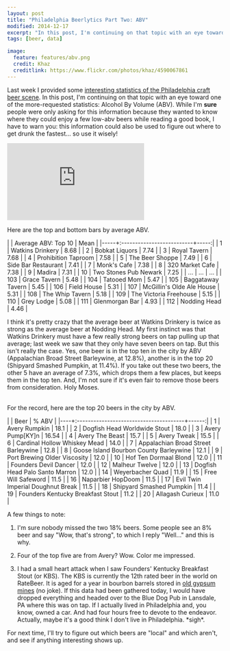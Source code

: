 ```yaml
---
layout: post
title: "Philadelphia Beerlytics Part Two: ABV"
modified: 2014-12-17
excerpt: "In this post, I'm continuing on that topic with an eye toward one of the more-requested statistics: Alcohol By Volume(ABV)"
tags: [beer, data]

image:
  feature: features/abv.png
  credit: Khaz
  creditlink: https://www.flickr.com/photos/khaz/4590067861
---
```



Last week I provided some [interesting statistics of the Philadelphia
craft beer
scene](http://williamstome.github.io//philadelphia-beerlytics-part-one). In
this post, I'm continuing on that topic with an 
eye toward one of the more-requested statistics: Alcohol By Volume
(ABV). While I'm **sure** people were only asking for this information
because they wanted to know where they could enjoy a few low-abv beers
while reading a good book, I have to warn you: this information could
also be used to figure out where to get drunk the fastest... so use
it wisely!

<feature>
  <iframe width="320" height="180"
          src="https://www.youtube.com/embed/IKmQW7JTb6s?rel=0&start=0&end=21"
          frameborder="0" 
          allowfullscreen>
  </iframe>
</feature>
<br/>


Here are the top and bottom bars by average ABV. 

|     | Average ABV: Top 10       | Mean |
|-----+:--------------------------+-----:|
|   1 | Watkins Drinkery          | 8.68 |
|   2 | Bobkat Liquors            | 7.74 |
|   3 | Royal Tavern              | 7.68 |
|   4 | Prohibition Taproom       | 7.58 |
|   5 | The Beer Shoppe           | 7.49 |
|   6 | Side Bar Restaurant       | 7.41 |
|   7 | Monk's Cafe               | 7.38 |
|   8 | 320 Market Cafe           | 7.38 |
|   9 | Madira                    | 7.31 |
|  10 | Two Stones Pub Newark     | 7.25 |
| ... | ...                       |  ... |
| 103 | Grace Tavern              | 5.48 |
| 104 | Tatooed Mom               | 5.47 |
| 105 | Baggataway Tavern         | 5.45 |
| 106 | Field House               | 5.31 |
| 107 | McGillin's Olde Ale House | 5.31 |
| 108 | The Whip Tavern           | 5.18 |
| 109 | The Victoria Freehouse    | 5.15 |
| 110 | Grey Lodge                | 5.08 |
| 111 | Glenmorgan Bar            | 4.93 |
| 112 | Nodding Head              | 4.46 |

I think it's pretty crazy that the average beer at Watkins Drinkery is
twice as strong as the average beer at Nodding Head. My first instinct
was that Watkins Drinkery must have a few really strong beers on tap
pulling up that average; last week we saw that they only have seven
beers on tap. But this isn't really the case. Yes, one beer is in the top
ten in the city by ABV (Appalachian Broad Street Barleywine, at
12.8%), another is in the top 20 (Shipyard Smashed Pumpkin, at
11.4%). If you take out these two beers, the other 5 have an average
of 7.3%, which drops them a few places, but keeps them in the top
ten. And, I'm not sure if it's even fair to remove those beers from
consideration. Holy Moses.<br/><br/>

For the record, here are the top 20 beers in the city by ABV.

|    | Beer                                   | % ABV |
|----+:---------------------------------------+------:|
|  1 | Avery Rumpkin                          |  18.1 |
|  2 | Dogfish Head Worldwide Stout           |  18.0 |
|  3 | Avery Pump[KY]n                        | 16.54 |
|  4 | Avery The Beast                        |  15.7 |
|  5 | Avery Tweak                            |  15.5 |
|  6 | Cardinal Hollow Whiskey Mead           |  14.0 |
|  7 | Appalachian Broad Street Barleywine    |  12.8 |
|  8 | Goose Island Bourbon County Barleywine |  12.1 |
|  9 | Port Brewing Older Viscosity           |  12.0 |
| 10 | Hof Ten Dormaal Blond                  |  12.0 |
| 11 | Founders Devil Dancer                  |  12.0 |
| 12 | Malheur Twelve                         |  12.0 |
| 13 | Dogfish Head Palo Santo Marron         |  12.0 |
| 14 | Weyerbacher Quad                       |  11.9 |
| 15 | Free Will Safeword                     |  11.5 |
| 16 | Naparbier HopDoom                      |  11.5 |
| 17 | Evil Twin Imperial Doughnut Break      |  11.5 |
| 18 | Shipyard Smashed Pumpkin               |  11.4 |
| 19 | Founders Kentucky Breakfast Stout      |  11.2 |
| 20 | Allagash Curieux                       |  11.0 |


A few things to note: 

1. I'm sure nobody missed the two 18%
beers. Some people see an 8% beer and say "Wow, that's strong", to
which I reply "Well..." and this is why. 

2. Four of the top five are from Avery? Wow. Color me impressed.

3. I had a small heart attack when I saw Founders' Kentucky
Breakfast Stout (or KBS). The KBS is currently the 12th rated beer in
the world on RateBeer. It is aged for a year in bourbon barrels
stored in
[old gypsum mines](http://www.saveur.com/article/wine-and-drink/the-brew-founders-kentucky-breakfast-stout)
(no joke). If this data had been gathered today, I would have dropped
everything and headed over to the Blue Dog Pub in Lansdale, PA where
this was on tap. If I actually lived in Philadelphia and, you know,
owned a car. And had four hours free to devote to the
endeavor. Actually, maybe it's a good think I don't live in
Philadelphia. \*sigh\*.


For next time, I'll try to figure out which beers are "local" and
which aren't, and see if anything interesting shows up.
